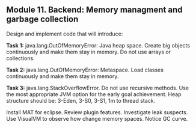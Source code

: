 ## Module 11. Backend: Memory managment and garbage collection

Design and implement code that will introduce:

**Task 1:** java.lang.OutOfMemoryError: Java heap space. Create big objects continuously and make them stay in memory. Do not use arrays or collections.

**Task 2:** java.lang.OutOfMemoryError: Metaspace. Load classes continuously and make them stay in memory.

**Task 3:** java.lang.StackOverflowError. Do not use recursive methods. Use the most appropriate JVM option for the early goal achievement. Heap structure should be: 3-Eden, 3-S0, 3-S1, 1m to thread stack.

Install MAT for eclipse. Review plugin features. Investigate leak suspects. Use VisualVM to observe how change memory spaces. Notice GC curve.